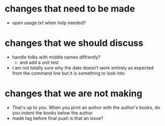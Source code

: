 # changes that need to be made
- open usage.txt when help needed?

# changes that we should discuss
- handle folks with middle names diffrently?
  - and add a unit test
- I am not totally sure why the date doesn’t work entirely as expected from the command line but it is something to look into
# changes that we are not making
- That's up to you. When you print an author with the author's books, do you indent the books below the author
- made tag before final push is that an issue?
